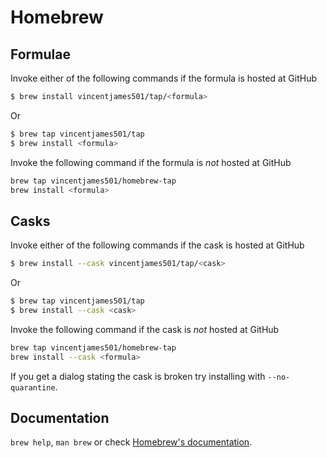 # Homebrew

## Formulae
Invoke either of the following commands if the formula is hosted at GitHub

```sh
$ brew install vincentjames501/tap/<formula>
```

Or

```sh
$ brew tap vincentjames501/tap
$ brew install <formula>
```

Invoke the following command if the formula is *not* hosted at GitHub

```sh
brew tap vincentjames501/homebrew-tap 
brew install <formula>
```

## Casks
Invoke either of the following commands if the cask is hosted at GitHub

```sh
$ brew install --cask vincentjames501/tap/<cask>
```

Or

```sh
$ brew tap vincentjames501/tap
$ brew install --cask <cask>
```

Invoke the following command if the cask is *not* hosted at GitHub

```sh
brew tap vincentjames501/homebrew-tap 
brew install --cask <formula>
```

If you get a dialog stating the cask is broken try installing with `--no-quarantine`.

## Documentation
`brew help`, `man brew` or check [Homebrew's documentation](https://docs.brew.sh).